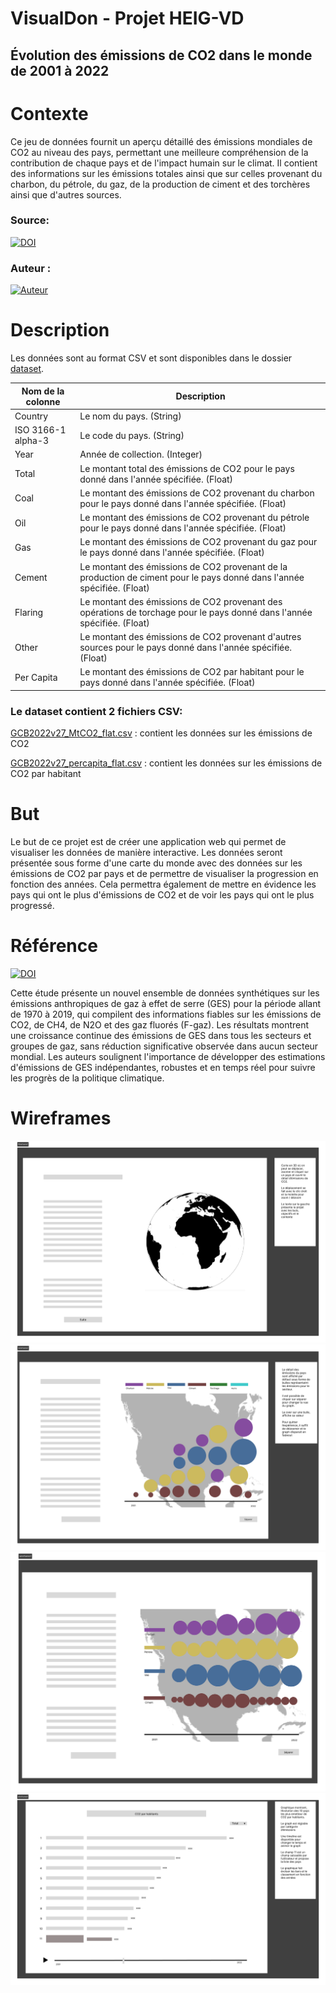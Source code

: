 # VisualDon - Projet HEIG-VD
## Évolution des émissions de CO2 dans le monde de 2001 à 2022
# Contexte
Ce jeu de données fournit un aperçu détaillé des émissions mondiales de CO2 au niveau des pays, permettant une meilleure compréhension de la contribution de chaque pays et de l'impact humain sur le climat. Il contient des informations sur les émissions totales ainsi que sur celles provenant du charbon, du pétrole, du gaz, de la production de ciment et des torchères ainsi que d'autres sources.

### Source: 
[![DOI](https://zenodo.org/badge/DOI/10.5281/zenodo.7215364.svg)](https://doi.org/10.5281/zenodo.7215364)

### Auteur :
[![Auteur](https://img.shields.io/badge/Auteur-Global%20Carbon%20Project-blue)](https://www.globalcarbonproject.org/)
# Description
Les données sont au format CSV et sont disponibles dans le dossier [dataset](dataset).

| Nom de la colonne  | Description                                                                                    |
|--------------------|------------------------------------------------------------------------------------------------|
| Country            | Le nom du pays. (String)                                                                       |
| ISO 3166-1 alpha-3 | Le code du pays. (String)                                                                      |
| Year               | Année de collection. (Integer)                                                                 |
| Total              | Le montant total des émissions de CO2 pour le pays donné dans l'année spécifiée. (Float)                   |
| Coal               | Le montant des émissions de CO2 provenant du charbon pour le pays donné dans l'année spécifiée. (Float)               |
| Oil                | Le montant des émissions de CO2 provenant du pétrole pour le pays donné dans l'année spécifiée. (Float)                |
| Gas                | Le montant des émissions de CO2 provenant du gaz pour le pays donné dans l'année spécifiée. (Float)                |
| Cement             | Le montant des émissions de CO2 provenant de la production de ciment pour le pays donné dans l'année spécifiée. (Float)  |
| Flaring            | Le montant des émissions de CO2 provenant des opérations de torchage pour le pays donné dans l'année spécifiée. (Float) |
| Other              | Le montant des émissions de CO2 provenant d'autres sources pour le pays donné dans l'année spécifiée. (Float)      |
| Per Capita         | Le montant des émissions de CO2 par habitant pour le pays donné dans l'année spécifiée. (Float)              |

### Le dataset contient 2 fichiers CSV:

[GCB2022v27_MtCO2_flat.csv](dataset/GCB2022v27_MtCO2_flat.csv) : contient les données sur les émissions de CO2

[GCB2022v27_percapita_flat.csv](dataset/GCB2022v27_MtCO2_flat.csv) : contient les données sur les émissions de CO2 par habitant

# But
Le but de ce projet est de créer une application web qui permet de visualiser les données de manière interactive.
Les données seront présentée sous forme d'une carte du monde avec des données sur les émissions de CO2 par pays et de permettre de visualiser la progression en fonction des années.
Cela permettra également de mettre en évidence les pays qui ont le plus d'émissions de CO2 et de voir les pays qui ont le plus progressé.

# Référence

[![DOI](https://zenodo.org/badge/DOI/10.5194/essd-13-5213-2021.svg)](http://doi.org/10.5194/essd-13-5213-2021)

Cette étude présente un nouvel ensemble de données synthétiques sur les émissions anthropiques de gaz à effet de serre (GES) pour la période allant de 1970 à 2019, qui compilent des informations fiables sur les émissions de CO2, de CH4, de N2O et des gaz fluorés (F-gaz). Les résultats montrent une croissance continue des émissions de GES dans tous les secteurs et groupes de gaz, sans réduction significative observée dans aucun secteur mondial. Les auteurs soulignent l'importance de développer des estimations d'émissions de GES indépendantes, robustes et en temps réel pour suivre les progrès de la politique climatique.

# Wireframes
![Wireframe](/wireframes/Wireframe1.png)
![Wireframe](/wireframes/Wireframe2.png)
![Wireframe](/wireframes/Wireframe3.png)
![Wireframe](/wireframes/Wireframe4.png)
